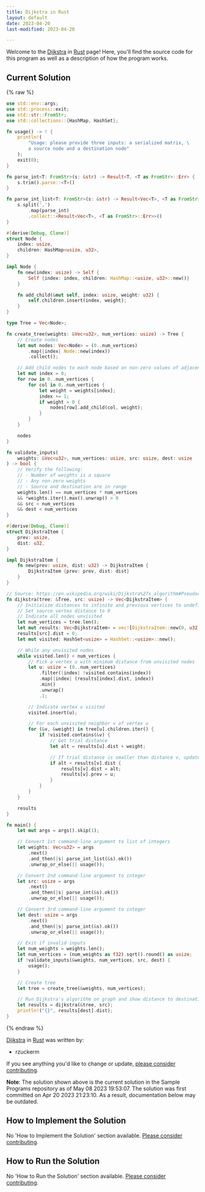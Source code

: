 ```yaml
---
title: Dijkstra in Rust
layout: default
date: 2023-04-20
last-modified: 2023-04-20

---
```


Welcome to the [Dijkstra](https://sampleprograms.io/projects/dijkstra) in [Rust](https://sampleprograms.io/languages/rust) page! Here, you'll find the source code for this program as well as a description of how the program works.

## Current Solution

{% raw %}

```rust
use std::env::args;
use std::process::exit;
use std::str::FromStr;
use std::collections::{HashMap, HashSet};

fn usage() -> ! {
    println!(
        "Usage: please provide three inputs: a serialized matrix, \
        a source node and a destination node"
    );
    exit(0);
}

fn parse_int<T: FromStr>(s: &str) -> Result<T, <T as FromStr>::Err> {
    s.trim().parse::<T>()
}

fn parse_int_list<T: FromStr>(s: &str) -> Result<Vec<T>, <T as FromStr>::Err> {
    s.split(',')
        .map(parse_int)
        .collect::<Result<Vec<T>, <T as FromStr>::Err>>()
}

#[derive(Debug, Clone)]
struct Node {
    index: usize,
    children: HashMap<usize, u32>,
}

impl Node {
    fn new(index: usize) -> Self {
        Self {index: index, children: HashMap::<usize, u32>::new()}
    }

    fn add_child(&mut self, index: usize, weight: u32) {
        self.children.insert(index, weight);
    }
}

type Tree = Vec<Node>;

fn create_tree(weights: &Vec<u32>, num_vertices: usize) -> Tree {
    // Create nodes
    let mut nodes: Vec<Node> = (0..num_vertices)
        .map(|index| Node::new(index))
        .collect();

    // Add child nodes to each node based on non-zero values of adjacency matrix
    let mut index = 0;
    for row in 0..num_vertices {
        for col in 0..num_vertices {
            let weight = weights[index];
            index += 1;
            if weight > 0 {
                nodes[row].add_child(col, weight);
            }
        }
    }

    nodes
}

fn validate_inputs(
    weights: &Vec<u32>, num_vertices: usize, src: usize, dest: usize
) -> bool {
    // Verify the following:
    // - Number of weights is a square
    // - Any non-zero weights
    // - Source and destination are in range
    weights.len() == num_vertices * num_vertices
    && *weights.iter().max().unwrap() > 0
    && src < num_vertices
    && dest < num_vertices
}

#[derive(Debug, Clone)]
struct DijkstraItem {
    prev: usize,
    dist: u32,
}

impl DijkstraItem {
    fn new(prev: usize, dist: u32) -> DijkstraItem {
        DijkstraItem {prev: prev, dist: dist}
    }
}

// Source: https://en.wikipedia.org/wiki/Dijkstra%27s_algorithm#Pseudocode
fn dijkstra(tree: &Tree, src: usize) -> Vec<DijkstraItem> {
    // Initialize distances to infinite and previous vertices to undefined
    // Set source vertex distance to 0
    // Indicate all nodes unvisited
    let num_vertices = tree.len();
    let mut results: Vec<DijkstraItem> = vec![DijkstraItem::new(0, u32::MAX); num_vertices];
    results[src].dist = 0;
    let mut visited: HashSet<usize> = HashSet::<usize>::new();

    // While any unvisited nodes
    while visited.len() < num_vertices {
        // Pick a vertex u with minimum distance from unvisited nodes
        let u: usize = (0..num_vertices)
            .filter(|index| !visited.contains(index))
            .map(|index| (results[index].dist, index))
            .min()
            .unwrap()
            .1;

        // Indicate vertex u visited
        visited.insert(u);

        // For each unvisited neighbor v of vertex u
        for (&v, &weight) in tree[u].children.iter() {
            if !visited.contains(&v) {
                // Get trial distance
                let alt = results[u].dist + weight;

                // If trial distance is smaller than distance v, update distance to v and
                if alt < results[v].dist {
                    results[v].dist = alt;
                    results[v].prev = u;
                }
            }
        }
    }

    results
}

fn main() {
    let mut args = args().skip(1);

    // Convert 1st command-line argument to list of integers
    let weights: Vec<u32> = args
        .next()
        .and_then(|s| parse_int_list(&s).ok())
        .unwrap_or_else(|| usage());

    // Convert 2nd command-line argument to integer
    let src: usize = args
        .next()
        .and_then(|s| parse_int(&s).ok())
        .unwrap_or_else(|| usage());

    // Convert 3rd command-line argument to integer
    let dest: usize = args
        .next()
        .and_then(|s| parse_int(&s).ok())
        .unwrap_or_else(|| usage());

    // Exit if invalid inputs
    let num_weights = weights.len();
    let num_vertices = (num_weights as f32).sqrt().round() as usize;
    if !validate_inputs(&weights, num_vertices, src, dest) {
        usage();
    }

    // Create tree
    let tree = create_tree(&weights, num_vertices);

    // Run Dijkstra's algorithm on graph and show distance to destination
    let results = dijkstra(&tree, src);
    println!("{}", results[dest].dist);
}
```

{% endraw %}

[Dijkstra](https://sampleprograms.io/projects/dijkstra) in [Rust](https://sampleprograms.io/languages/rust) was written by:

- rzuckerm

If you see anything you'd like to change or update, [please consider contributing](https://github.com/TheRenegadeCoder/sample-programs).

**Note**: The solution shown above is the current solution in the Sample Programs repository as of May 08 2023 19:53:07. The solution was first committed on Apr 20 2023 21:23:10. As a result, documentation below may be outdated.

## How to Implement the Solution

No 'How to Implement the Solution' section available. [Please consider contributing](https://github.com/TheRenegadeCoder/sample-programs-website).

## How to Run the Solution

No 'How to Run the Solution' section available. [Please consider contributing](https://github.com/TheRenegadeCoder/sample-programs-website).